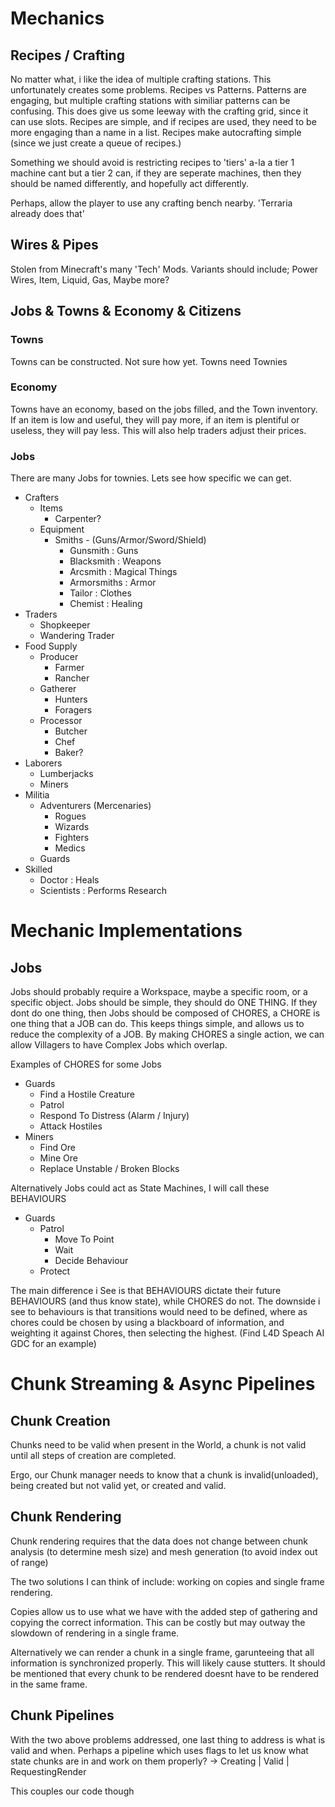 # Mechanics
## Recipes / Crafting
No matter what, i like the idea of multiple crafting stations. This unfortunately creates some problems.
Recipes vs Patterns. Patterns are engaging, but multiple crafting stations with similiar patterns can be confusing. This does give us some leeway with the crafting grid, since it can use slots.
Recipes are simple, and if recipes are used, they need to be more engaging than a name in a list. Recipes make autocrafting simple (since we just create a queue of recipes.)

Something we should avoid is restricting recipes to 'tiers' a-la a tier 1 machine cant but a tier 2 can, if they are seperate machines, then they should be named differently, and hopefully act differently. 

Perhaps, allow the player to use any crafting bench nearby. 'Terraria already does that'



## Wires & Pipes
Stolen from Minecraft's many 'Tech' Mods. Variants should include; Power Wires, Item, Liquid, Gas, Maybe more?

## Jobs & Towns & Economy & Citizens
### Towns 
Towns can be constructed. Not sure how yet. Towns need Townies
### Economy
Towns have an economy, based on the jobs filled, and the Town inventory. If an item is low and useful, they will pay more, if an item is plentiful or useless, they will pay less. This will also help traders adjust their prices.
### Jobs
There are many Jobs for townies. Lets see how specific we can get.
* Crafters
	* Items
		* Carpenter?
	* Equipment
		* Smiths - (Guns/Armor/Sword/Shield)
			- Gunsmith : Guns
			- Blacksmith : Weapons
			- Arcsmith : Magical Things
			- Armorsmiths : Armor
			- Tailor : Clothes
			- Chemist : Healing
* Traders
	* Shopkeeper
	* Wandering Trader
* Food Supply
	* Producer
		* Farmer
		* Rancher
	* Gatherer
		* Hunters
		* Foragers
	* Processor
		* Butcher
		* Chef
		* Baker?
* Laborers
	* Lumberjacks
	* Miners
* Militia
	* Adventurers (Mercenaries)
	 	- Rogues 
		- Wizards
		- Fighters
		- Medics
	* Guards
* Skilled
 	- Doctor : Heals
	- Scientists : Performs Research

# Mechanic Implementations
## Jobs
Jobs should probably require a Workspace, maybe a specific room, or a specific object.
Jobs should be simple, they should do ONE THING. If they dont do one thing, then Jobs should be composed of CHORES, a CHORE is one thing that a JOB can do. This keeps things simple, and allows us to reduce the complexity of a JOB.
By making CHORES a single action, we can allow Villagers to have Complex Jobs which overlap.

Examples of CHORES for some Jobs
* Guards
	* Find a Hostile Creature
	* Patrol
	* Respond To Distress (Alarm / Injury)
	* Attack Hostiles
* Miners
	* Find Ore
	* Mine Ore
	* Replace Unstable / Broken Blocks
	
Alternatively Jobs could act as State Machines, I will call these BEHAVIOURS

* Guards
	* Patrol
		* Move To Point
		* Wait
		* Decide Behaviour
	* Protect

The main difference i See is that BEHAVIOURS dictate their future BEHAVIOURS (and thus know state), while CHORES do not. The downside i see to behaviours is that transitions would need to be defined, where as chores could be chosen by using a blackboard of information, and weighting it against Chores, then selecting the highest. (Find L4D Speach AI GDC for an example)

# Chunk Streaming & Async Pipelines
## Chunk Creation
Chunks need to be valid when present in the World, a chunk is not valid until all steps of creation are completed.

Ergo, our Chunk manager needs to know that a chunk is invalid(unloaded), being created but not valid yet, or created and valid.

## Chunk Rendering
Chunk rendering requires that the data does not change between chunk analysis (to determine mesh size) and mesh generation (to avoid index out of range)

The two solutions I can think of include: working on copies and single frame rendering.

Copies allow us to use what we have with the added step of gathering and copying the correct information. This can be costly but may outway the slowdown of rendering in a single frame.

Alternatively we can render a chunk in a single frame, garunteeing that all information is synchronized properly. This will likely cause stutters. It should be mentioned that every chunk to be rendered doesnt have to be rendered in the same frame.

## Chunk Pipelines
With the two above problems addressed, one last thing to address is what is valid and when.
Perhaps a pipeline which uses flags to let us know what state chunks are in and work on them properly?
-> Creating | Valid | RequestingRender  

This couples our code though

